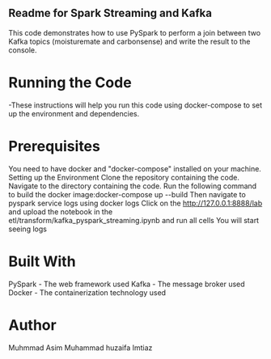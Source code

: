 ## Readme for Spark Streaming and Kafka
This code demonstrates how to use PySpark to perform a join between two Kafka topics (moisturemate and carbonsense) and write the result to the console.


# Running the Code
-These instructions will help you run this code using docker-compose to set up the environment and dependencies.
# Prerequisites
You need to have docker and "docker-compose" installed on your machine.
Setting up the Environment
Clone the repository containing the code.
Navigate to the directory containing the code.
Run the following command to build the docker image:docker-compose up --build
Then navigate to pyspark service logs using docker logs<container-id>
Click on the http://127.0.0.1:8888/lab and upload the notebook in the etl/transform/kafka_pyspark_streaming.ipynb and run all cells
You will start seeing logs

# Built With
PySpark - The web framework used
Kafka - The message broker used
Docker - The containerization technology used
# Author
Muhmmad Asim
Muhammad huzaifa Imtiaz